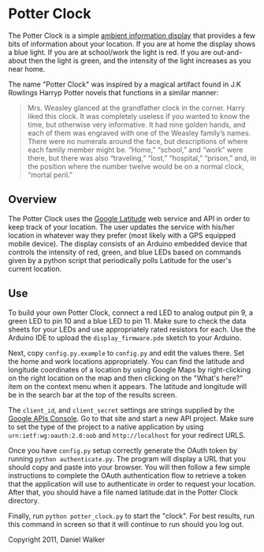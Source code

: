 Potter Clock
============

The Potter Clock is a simple
[ambient information display](http://en.wikipedia.org/wiki/Ambient_device)
that provides a few bits of information about your location.  If you are
at home the display shows a blue light.  If you are at school/work the light is
red.  If you are out-and-about then the light is green, and the intensity of
the light increases as you near home.

The name "Potter Clock" was inspired by a magical artifact found in J.K Rowlings
Harryp Potter novels that functions in a similar manner:

> Mrs. Weasley glanced at the grandfather clock in the corner. Harry liked this
> clock. It was completely useless if you wanted to know the time, but
> otherwise very informative. It had nine golden hands, and each of them was
> engraved with one of the Weasley family’s names. There were no numerals
> around the face, but descriptions of where each family member might be.
> “Home,” “school,” and “work” were there, but there was also “traveling,”
> “lost,” “hospital,” “prison,” and, in the position where the number twelve
> would be on a normal clock, “mortal peril.” 


Overview
--------

The Potter Clock uses the [Google Latitude](https://www.google.com/latitude/b/0)
web service and API in order to keep track of your location.  The user updates
the service with his/her location in whatever way they prefer (most likely with
a GPS equipped mobile device).  The display consists of an Arduino embedded
device that controls the intensity of red, green, and blue LEDs based on
commands given by a python script that periodically polls Latitude for the
user's current location.

Use
---

To build your own Potter Clock, connect a red LED to analog output pin 9,
a green LED to pin 10 and a blue LED to pin 11.  Make sure to check the
data sheets for your LEDs and use appropriately rated resistors for each.
Use the Arduino IDE to upload the `display_firmware.pde` sketch to your
Arduino.

Next, copy `config.py.example` to `config.py` and edit the values there.
Set the home and work locations appropriately.  You can find the latitude and
longitude coordinates of a location by using Google Maps by right-clicking on
the right location on the map and then clicking on the "What's here?" item on
the context menu when it appears.  The latitude and longitude will be in the
search bar at the top of the results screen.

The `client_id`, and `client_secret` settings are strings supplied by
the [Google APIs Console](https://code.google.com/apis/console/b/0/?pli=1#project:966405524).
Go to that site and start a new API project.  Make sure to set the type of the
project to a native application by using `urn:ietf:wg:oauth:2.0:oob` and
`http://localhost` for your redirect URLS.

Once you have `config.py` setup correctly generate the OAuth token by running
`python authenticate.py`.  The program will display a URL that you should copy
and paste into your browser.  You will then follow a few simple instructions to
complete the OAuth authentication flow to retrieve a token that the application
will use to authenticate in order to request your location.  After that, you
should have a file named latitude.dat in the Potter Clock directory.

Finally, run `python potter_clock.py` to start the "clock".  For best results,
run this command in screen so that it will continue to run should you log out.

Copyright 2011, Daniel Walker
